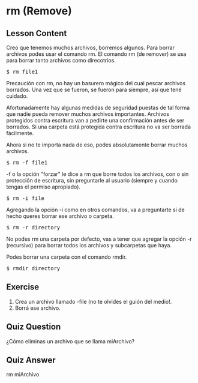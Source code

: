 # rm (Remove)

## Lesson Content

Creo que tenemos muchos archivos, borremos algunos. Para borrar archivos podes usar el comando rm. El comando rm (de remover) se usa para borrar tanto archivos como direcotrios.

<pre>$ rm file1</pre>

Precaución con rm, no hay un basurero mágico del cual pescar archivos borrados. Una vez que se fueron, se fueron para siempre, así que tené cuidado.

Afortunadamente hay algunas medidas de seguridad puestas de tal forma que nadie pueda remover muchos archivos importantes. Archivos protegidos contra escritura van a pedirte una confirmación antes de ser borrados. Si una carpeta está protegida contra escritura no va ser borrada fácilmente.

Ahora si no te importa nada de eso, podes absolutamente borrar muchos archivos.

<pre>$ rm -f file1</pre>

-f o la opción "forzar" le dice a rm que borre todos los archivos, con o sin protección de escritura, sin preguntarle al usuario (siempre y cuando tengas el permiso apropiado).

<pre>$ rm -i file</pre>

Agregando la opción -i como en otros comandos, va a preguntarte si de hecho queres borrar ese archivo o carpeta.

<pre>$ rm -r directory</pre>

No podes rm una carpeta por defecto, vas a tener que agregar la opción -r (recursivo) para borrar todos los archivos y subcarpetas que haya.

Podes borrar una carpeta con el comando rmdir.

<pre>$ rmdir directory</pre>

## Exercise

<ol>
<li>Crea un archivo llamado -file (no te olvides el guión del medio!.</li>
<li>Borrá ese archivo.</li>
</ol>

## Quiz Question

¿Cómo eliminas un archivo que se llama miArchivo?

## Quiz Answer

rm miArchivo


